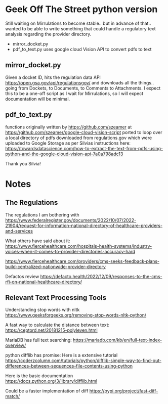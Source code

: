 Geek Off The Street python version
==============================
Still waiting on Mirrulations to become stable.. but in advance of that.. 
wanted to be able to write something that could handle a regulatory text analysis regarding the provider directory. 

* mirror_docket.py	
* pdf_to_text.py uses google cloud Vision API to convert pdfs to text

mirror_docket.py
----------------
Given a docket ID, hits the regulation data API https://open.gsa.gov/api/regulationsgov/
and downloads all the things.. going from Dockets, to Documents, to Comments to Attachments. 
I expect this to be a one-off script as I wait for Mirrulations, so I will expect documentation will be minimal. 




pdf_to_text.py
-----------------
functions originally written by https://github.com/szeamer at https://github.com/szeamer/google-cloud-vision-script
ported to loop over a local directory of pdfs downloaded from regulations.gov
which were uploaded to Google Storage as per Silvias instructions here: https://towardsdatascience.com/how-to-extract-the-text-from-pdfs-using-python-and-the-google-cloud-vision-api-7a0a798adc13

Thank you Silvia! 

Notes
==================

The Regulations 
---------------

The regulations I am bothering with
https://www.federalregister.gov/documents/2022/10/07/2022-21904/request-for-information-national-directory-of-healthcare-providers-and-services

What others have said about it: 
https://www.fiercehealthcare.com/hospitals-health-systems/industry-voices-when-it-comes-to-provider-directories-accuracy-hard

https://www.fiercehealthcare.com/providers/cms-seeks-feedback-plans-build-centralized-nationwide-provider-directory

Defactos review
https://defacto.health/2022/12/09/responses-to-the-cms-rfi-on-national-healthcare-directory/


Relevant Text Processing Tools
--------------------
Understanding stop words with nltk 
https://www.geeksforgeeks.org/removing-stop-words-nltk-python/

A fast way to calculate the distance between text: 
https://ceptord.net/20181215-polyleven.html

MariaDB has full text searching:
https://mariadb.com/kb/en/full-text-index-overview/


python difflib has promise:
Here is a extensive tutorial
https://coderzcolumn.com/tutorials/python/difflib-simple-way-to-find-out-differences-between-sequences-file-contents-using-python

Here is the basic documentation
https://docs.python.org/3/library/difflib.html

Could be a faster implementation of diff
https://pypi.org/project/fast-diff-match/


